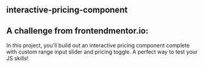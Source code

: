 ## interactive-pricing-component
## A challenge from frontendmentor.io: 
In this project, you'll build out an interactive pricing component complete with custom range input slider and pricing toggle. A perfect way to test your JS skills!
